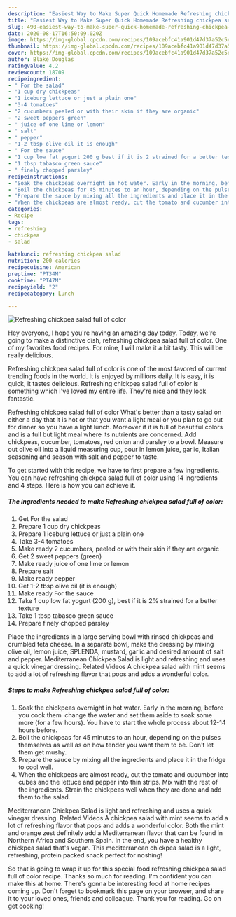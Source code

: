 ```yaml
---
description: "Easiest Way to Make Super Quick Homemade Refreshing chickpea salad full of color"
title: "Easiest Way to Make Super Quick Homemade Refreshing chickpea salad full of color"
slug: 490-easiest-way-to-make-super-quick-homemade-refreshing-chickpea-salad-full-of-color
date: 2020-08-17T16:50:09.020Z
image: https://img-global.cpcdn.com/recipes/109acebfc41a901d47d37a52c5e21804/751x532cq70/refreshing-chickpea-salad-full-of-color-recipe-main-photo.jpg
thumbnail: https://img-global.cpcdn.com/recipes/109acebfc41a901d47d37a52c5e21804/751x532cq70/refreshing-chickpea-salad-full-of-color-recipe-main-photo.jpg
cover: https://img-global.cpcdn.com/recipes/109acebfc41a901d47d37a52c5e21804/751x532cq70/refreshing-chickpea-salad-full-of-color-recipe-main-photo.jpg
author: Blake Douglas
ratingvalue: 4.2
reviewcount: 18709
recipeingredient:
- " For the salad"
- "1 cup dry chickpeas"
- "1 iceburg lettuce or just a plain one"
- "3-4 tomatoes"
- "2 cucumbers peeled or with their skin if they are organic"
- "2 sweet peppers green"
- " juice of one lime or lemon"
- " salt"
- " pepper"
- "1-2 tbsp olive oil it is enough"
- " For the sauce"
- "1 cup low fat yogurt 200 g best if it is 2 strained for a better texture"
- "1 tbsp tabasco green sauce"
- " finely chopped parsley"
recipeinstructions:
- "Soak the chickpeas overnight in hot water. Early in the morning, before you cook them  change the water and set them aside to soak some more (for a few hours). You have to start the whole process about 12-14 hours before."
- "Boil the chickpeas for 45 minutes to an hour, depending on the pulses themselves as well as on how tender you want them to be. Don&#39;t let them get mushy."
- "Prepare the sauce by mixing all the ingredients and place it in the fridge to cool well."
- "When the chickpeas are almost ready, cut the tomato and cucumber into cubes and the lettuce and pepper into thin strips. Mix with the rest of the ingredients. Strain the chickpeas well when they are done and add them to the salad."
categories:
- Recipe
tags:
- refreshing
- chickpea
- salad

katakunci: refreshing chickpea salad 
nutrition: 200 calories
recipecuisine: American
preptime: "PT34M"
cooktime: "PT47M"
recipeyield: "2"
recipecategory: Lunch

---
```



![Refreshing chickpea salad full of color](https://img-global.cpcdn.com/recipes/109acebfc41a901d47d37a52c5e21804/751x532cq70/refreshing-chickpea-salad-full-of-color-recipe-main-photo.jpg)

Hey everyone, I hope you're having an amazing day today. Today, we're going to make a distinctive dish, refreshing chickpea salad full of color. One of my favorites food recipes. For mine, I will make it a bit tasty. This will be really delicious.

Refreshing chickpea salad full of color is one of the most favored of current trending foods in the world. It is enjoyed by millions daily. It is easy, it is quick, it tastes delicious. Refreshing chickpea salad full of color is something which I've loved my entire life. They're nice and they look fantastic.

Refreshing chickpea salad full of color What&#39;s better than a tasty salad on either a day that it is hot or that you want a light meal or you plan to go out for dinner so you have a light lunch. Moreover if it is full of beautiful colors and is a full but light meal where its nutrients are concerned. Add chickpeas, cucumber, tomatoes, red onion and parsley to a bowl. Measure out olive oil into a liquid measuring cup, pour in lemon juice, garlic, Italian seasoning and season with salt and pepper to taste.


To get started with this recipe, we have to first prepare a few ingredients. You can have refreshing chickpea salad full of color using 14 ingredients and 4 steps. Here is how you can achieve it.

<!--inarticleads1-->

##### The ingredients needed to make Refreshing chickpea salad full of color:

1. Get  For the salad
1. Prepare 1 cup dry chickpeas
1. Prepare 1 iceburg lettuce or just a plain one
1. Take 3-4 tomatoes
1. Make ready 2 cucumbers, peeled or with their skin if they are organic
1. Get 2 sweet peppers (green)
1. Make ready  juice of one lime or lemon
1. Prepare  salt
1. Make ready  pepper
1. Get 1-2 tbsp olive oil (it is enough)
1. Make ready  For the sauce
1. Take 1 cup low fat yogurt (200 g), best if it is 2% strained for a better texture
1. Take 1 tbsp tabasco green sauce
1. Prepare  finely chopped parsley


Place the ingredients in a large serving bowl with rinsed chickpeas and crumbled feta cheese. In a separate bowl, make the dressing by mixing olive oil, lemon juice, SPLENDA, mustard, garlic and desired amount of salt and pepper. Mediterranean Chickpea Salad is light and refreshing and uses a quick vinegar dressing. Related Videos A chickpea salad with mint seems to add a lot of refreshing flavor that pops and adds a wonderful color. 

<!--inarticleads2-->

##### Steps to make Refreshing chickpea salad full of color:

1. Soak the chickpeas overnight in hot water. Early in the morning, before you cook them  change the water and set them aside to soak some more (for a few hours). You have to start the whole process about 12-14 hours before.
1. Boil the chickpeas for 45 minutes to an hour, depending on the pulses themselves as well as on how tender you want them to be. Don&#39;t let them get mushy.
1. Prepare the sauce by mixing all the ingredients and place it in the fridge to cool well.
1. When the chickpeas are almost ready, cut the tomato and cucumber into cubes and the lettuce and pepper into thin strips. Mix with the rest of the ingredients. Strain the chickpeas well when they are done and add them to the salad.


Mediterranean Chickpea Salad is light and refreshing and uses a quick vinegar dressing. Related Videos A chickpea salad with mint seems to add a lot of refreshing flavor that pops and adds a wonderful color. Both the mint and orange zest definitely add a Mediterranean flavor that can be found in Northern Africa and Southern Spain. In the end, you have a healthy chickpea salad that&#39;s vegan. This mediterranean chickpea salad is a light, refreshing, protein packed snack perfect for noshing! 

So that is going to wrap it up for this special food refreshing chickpea salad full of color recipe. Thanks so much for reading. I'm confident you can make this at home. There's gonna be interesting food at home recipes coming up. Don't forget to bookmark this page on your browser, and share it to your loved ones, friends and colleague. Thank you for reading. Go on get cooking!

